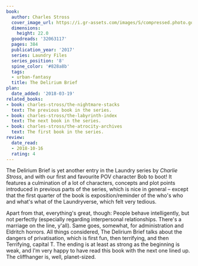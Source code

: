 ```yaml
---
book:
  author: Charles Stross
  cover_image_url: https://i.gr-assets.com/images/S/compressed.photo.goodreads.com/books/1478673286l/32063117._SX98_.jpg
  dimensions:
    height: 22.0
  goodreads: '32063117'
  pages: 384
  publication_year: '2017'
  series: Laundry Files
  series_position: '8'
  spine_color: '#828a8b'
  tags:
  - urban-fantasy
  title: The Delirium Brief
plan:
  date_added: '2018-03-19'
related_books:
- book: charles-stross/the-nightmare-stacks
  text: The previous book in the series.
- book: charles-stross/the-labyrinth-index
  text: The next book in the series.
- book: charles-stross/the-atrocity-archives
  text: The first book in the series.
review:
  date_read:
  - 2018-10-16
  rating: 4
---
```


The Delirium Brief is yet another entry in the Laundry series by *Charlie Stross*, and with our first and favourite POV character Bob to boot! It features a culmination of a lot of characters, concepts and plot points introduced in previous parts of the series, which is nice in general – except that the first quarter of the book is exposition/reminder of the who's who and what's what of the Laundryverse, which felt very tedious.

Apart from that, everything's great, though: People behave intelligently, but not perfectly (especially regarding interpersonal relationships. There's a marriage on the line, y'all). Same goes, somewhat, for administration and Eldritch horrors. All things considered, The Delirium Brief talks about the dangers of privatisation, which is first fun, then terrifying, and then Terrifying, capital T. The ending is at least as strong as the beginning is weak, and I'm very happy to have read this book with the next one lined up. The cliffhanger is, well, planet-sized.
